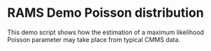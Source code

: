 # RAMS Demo Poisson distribution
This demo script shows how the estimation of a maximum likelihood Poisson parameter may take place from typical CMMS data. 
